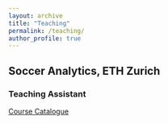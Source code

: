 ```yaml
---
layout: archive
title: "Teaching"
permalink: /teaching/
author_profile: true
---
```


## Soccer Analytics, ETH Zurich
### Teaching Assistant
[Course Catalogue](https://www.vvz.ethz.ch/Vorlesungsverzeichnis/lerneinheit.view?semkez=2022S&ansicht=ALLE&lerneinheitId=159862&lang=en)